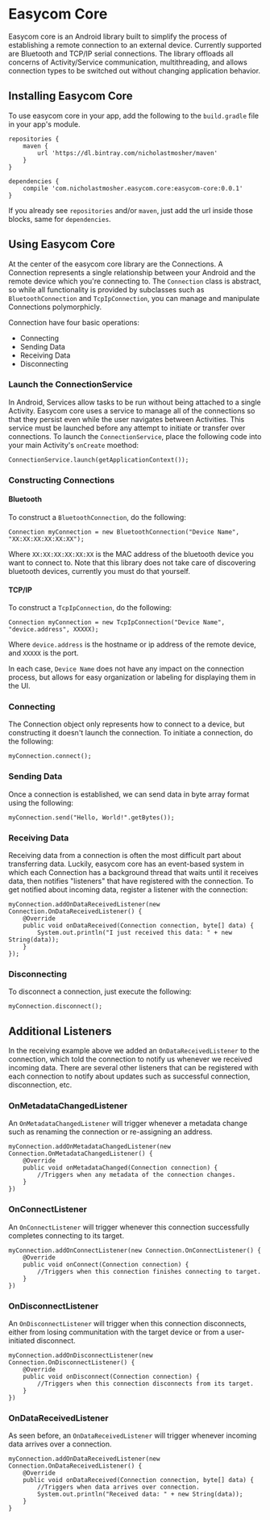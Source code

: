 # Easycom Core

Easycom core is an Android library built to simplify the process of
establishing a remote connection to an external device. Currently supported are
Bluetooth and TCP/IP serial connections. The library offloads all concerns of
Activity/Service communication, multithreading, and allows connection types to
be switched out without changing application behavior.

## Installing Easycom Core

To use easycom core in your app, add the following to the `build.gradle` file
in your app's module.

	repositories {
		maven {
			url 'https://dl.bintray.com/nicholastmosher/maven'
		}
	}

	dependencies {
		compile 'com.nicholastmosher.easycom.core:easycom-core:0.0.1'
	}

If you already see `repositories` and/or `maven`, just add the url inside those
blocks, same for `dependencies`.

## Using Easycom Core

At the center of the easycom core library are the Connections. A Connection
represents a single relationship between your Android and the remote device
which you're connecting to. The `Connection` class is abstract, so while all
functionality is provided by subclasses such as `BluetoothConnection` and
`TcpIpConnection`, you can manage and manipulate Connections polymorphicly.

Connection have four basic operations:

* Connecting
* Sending Data
* Receiving Data
* Disconnecting

### Launch the ConnectionService

In Android, Services allow tasks to be run without being attached to a single
Activity. Easycom core uses a service to manage all of the connections so that
they persist even while the user navigates between Activities. This service must
be launched before any attempt to initiate or transfer over connections. To
launch the `ConnectionService`, place the following code into your main Activity's
`onCreate` moethod:

	ConnectionService.launch(getApplicationContext());

### Constructing Connections

#### Bluetooth

To construct a `BluetoothConnection`, do the following:

	Connection myConnection = new BluetoothConnection("Device Name", "XX:XX:XX:XX:XX:XX");

Where `XX:XX:XX:XX:XX:XX` is the MAC address of the bluetooth device you want
to connect to. Note that this library does not take care of discovering
bluetooth devices, currently you must do that yourself.

#### TCP/IP

To construct a `TcpIpConnection`, do the following:

	Connection myConnection = new TcpIpConnection("Device Name", "device.address", XXXXX);

Where `device.address` is the hostname or ip address of the remote device, and
`XXXXX` is the port.

In each case, `Device Name` does not have any impact on the connection process,
but allows for easy organization or labeling for displaying them in the UI.

### Connecting

The Connection object only represents how to connect to a device, but constructing it
doesn't launch the connection. To initiate a connection, do the following:

	myConnection.connect();

### Sending Data

Once a connection is established, we can send data in byte array format using the following:

	myConnection.send("Hello, World!".getBytes());

### Receiving Data

Receiving data from a connection is often the most difficult part about transferring data.
Luckily, easycom core has an event-based system in which each Connection has a background
thread that waits until it receives data, then notifies "listeners" that have registered
with the connection. To get notified about incoming data, register a listener with the
connection:

	myConnection.addOnDataReceivedListener(new Connection.OnDataReceivedListener() {
		@Override
		public void onDataReceived(Connection connection, byte[] data) {
			System.out.println("I just received this data: " + new String(data));
		}
	});

### Disconnecting

To disconnect a connection, just execute the following:

	myConnection.disconnect();

## Additional Listeners

In the receiving example above we added an `OnDataReceivedListener` to the connection,
which told the connection to notify us whenever we received incoming data. There are
several other listeners that can be registered with each connection to notify about
updates such as successful connection, disconnection, etc.

### OnMetadataChangedListener

An `OnMetadataChangedListener` will trigger whenever a metadata change such as renaming
the connection or re-assigning an address.

	myConnection.addOnMetadataChangedListener(new Connection.OnMetadataChangedListener() {
		@Override
		public void onMetadataChanged(Connection connection) {
			//Triggers when any metadata of the connection changes.
		}
	})

### OnConnectListener

An `OnConnectListener` will trigger whenever this connection successfully completes
connecting to its target.

	myConnection.addOnConnectListener(new Connection.OnConnectListener() {
		@Override
		public void onConnect(Connection connection) {
			//Triggers when this connection finishes connecting to target.
		}
	})

### OnDisconnectListener

An `OnDisconnectListener` will trigger when this connection disconnects, either from
losing communitation with the target device or from a user-initiated disconnect.

	myConnection.addOnDisconnectListener(new Connection.OnDisconnectListener() {
		@Override
		public void onDisconnect(Connection connection) {
			//Triggers when this connection disconnects from its target.
		}
	})

### OnDataReceivedListener

As seen before, an `OnDataReceivedListener` will trigger whenever incoming data arrives
over a connection.

	myConnection.addOnDataReceivedListener(new Connection.OnDataReceivedListener() {
		@Override
		public void onDataReceived(Connection connection, byte[] data) {
			//Triggers when data arrives over connection.
			System.out.println("Received data: " + new String(data));
		}
	}

